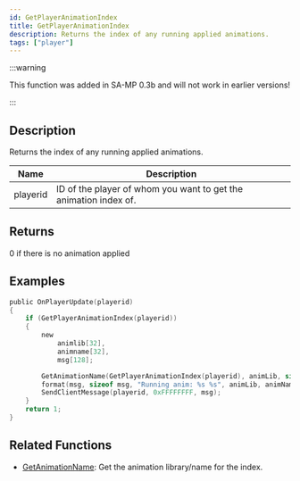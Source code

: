 ```yaml
---
id: GetPlayerAnimationIndex
title: GetPlayerAnimationIndex
description: Returns the index of any running applied animations.
tags: ["player"]
---
```


:::warning

This function was added in SA-MP 0.3b and will not work in earlier versions!

:::

## Description

Returns the index of any running applied animations.

| Name     | Description                                                      |
| -------- | ---------------------------------------------------------------- |
| playerid | ID of the player of whom you want to get the animation index of. |

## Returns

0 if there is no animation applied

## Examples

```c
public OnPlayerUpdate(playerid)
{
    if (GetPlayerAnimationIndex(playerid))
    {
        new
            animlib[32],
            animname[32],
            msg[128];

        GetAnimationName(GetPlayerAnimationIndex(playerid), animLib, sizeof animLib, animName, sizeof animName);
        format(msg, sizeof msg, "Running anim: %s %s", animLib, animName);
        SendClientMessage(playerid, 0xFFFFFFFF, msg);
    }
    return 1;
}
```

## Related Functions

- [GetAnimationName](GetAnimationName): Get the animation library/name for the index.
